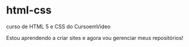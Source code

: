 # html-css
 curso de HTML 5 e CSS do CursoemVideo

 Estou aprendendo a criar sites e agora vou gerenciar meus repositórios!
